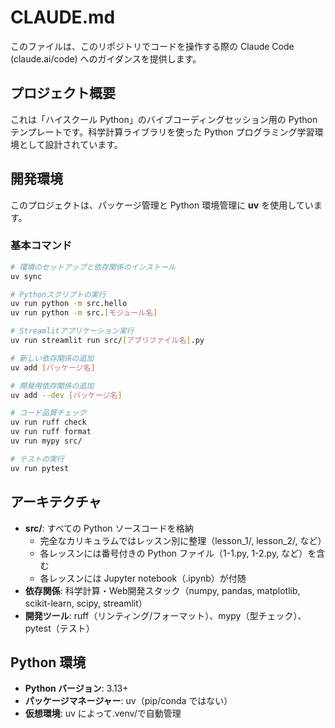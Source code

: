 # CLAUDE.md

このファイルは、このリポジトリでコードを操作する際の Claude Code (claude.ai/code) へのガイダンスを提供します。

## プロジェクト概要

これは「ハイスクール Python」のバイブコーディングセッション用の Python テンプレートです。科学計算ライブラリを使った Python プログラミング学習環境として設計されています。

## 開発環境

このプロジェクトは、パッケージ管理と Python 環境管理に **uv** を使用しています。

### 基本コマンド

```bash
# 環境のセットアップと依存関係のインストール
uv sync

# Pythonスクリプトの実行
uv run python -m src.hello
uv run python -m src.[モジュール名]

# Streamlitアプリケーション実行
uv run streamlit run src/[アプリファイル名].py

# 新しい依存関係の追加
uv add [パッケージ名]

# 開発用依存関係の追加
uv add --dev [パッケージ名]

# コード品質チェック
uv run ruff check
uv run ruff format
uv run mypy src/

# テストの実行
uv run pytest
```

## アーキテクチャ

- **src/**: すべての Python ソースコードを格納
  - 完全なカリキュラムではレッスン別に整理（lesson_1/, lesson_2/, など）
  - 各レッスンには番号付きの Python ファイル（1-1.py, 1-2.py, など）を含む
  - 各レッスンには Jupyter notebook（.ipynb）が付随
- **依存関係**: 科学計算・Web開発スタック（numpy, pandas, matplotlib, scikit-learn, scipy, streamlit）
- **開発ツール**: ruff（リンティング/フォーマット）、mypy（型チェック）、pytest（テスト）

## Python 環境

- **Python バージョン**: 3.13+
- **パッケージマネージャー**: uv（pip/conda ではない）
- **仮想環境**: uv によって.venv/で自動管理
